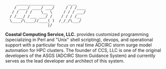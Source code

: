          _________________      ____
        / ____/ ____/ ___/     / / /____
       / /   / /    \__ \     / / / ___/
      / /___/ /___ ___/ /    / / / /__  
      \____/\____//____( )  /_/_/\___/  
                       |/  
                 
**Coastal Computing Service, LLC.** provides customized programming (specializing in Perl and "Unix" shell scripting), devops, and operational support with a particular focus on real time ADCIRC storm surge model automation for HPC clusters. The founder of CCS, LLC is one of the original developers of the ASGS (ADCIRC Storm Guidance System) and currently serves as the lead developer and architect of this system.
